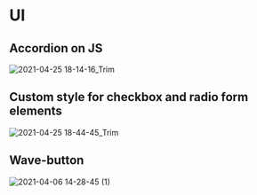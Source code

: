 # UI
## Accordion on JS
![2021-04-25 18-14-16_Trim](https://user-images.githubusercontent.com/73355761/115999284-dd197080-a5f3-11eb-95f3-b1d31c6b856f.gif)
## Custom style for checkbox and radio form elements
![2021-04-25 18-44-45_Trim](https://user-images.githubusercontent.com/73355761/115999966-e7893980-a5f6-11eb-8f05-e820d4b81e76.gif)
## Wave-button
![2021-04-06 14-28-45 (1)](https://user-images.githubusercontent.com/73355761/113727807-24e85e80-96fe-11eb-8e57-002e680764dc.gif)
